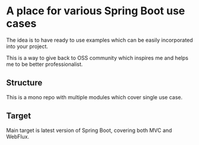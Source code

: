 # A place for various Spring Boot use cases

The idea is to have ready to use examples which can be easily incorporated into your project.

This is a way to give back to OSS community which inspires me and helps me to be better professionalist.

## Structure

This is a mono repo with multiple modules which cover single use case.

## Target

Main target is latest version of Spring Boot, covering both MVC and WebFlux. 
